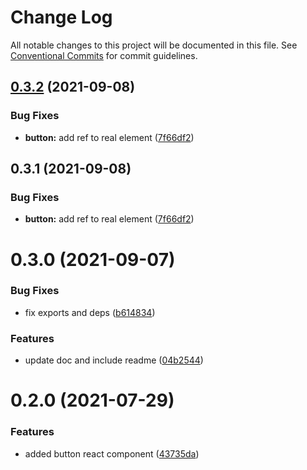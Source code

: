 # Change Log

All notable changes to this project will be documented in this file.
See [Conventional Commits](https://conventionalcommits.org) for commit guidelines.

## [0.3.2](https://github.com/equinor/fusion-react-components/compare/@equinor/fusion-react-button@0.3.1...@equinor/fusion-react-button@0.3.2) (2021-09-08)


### Bug Fixes

* **button:** add ref to real element ([7f66df2](https://github.com/equinor/fusion-react-components/commit/7f66df277a5bab2f05f3d7e0ecf95e2d18bc1b8a))





## 0.3.1 (2021-09-08)


### Bug Fixes

* **button:** add ref to real element ([7f66df2](https://github.com/equinor/fusion-react-components/commit/7f66df277a5bab2f05f3d7e0ecf95e2d18bc1b8a))





# 0.3.0 (2021-09-07)


### Bug Fixes

* fix exports and deps ([b614834](https://github.com/equinor/fusion-react-components/commit/b614834c32db4fbb9b06407e53557109128ec95b))


### Features

* update doc and include readme ([04b2544](https://github.com/equinor/fusion-react-components/commit/04b25443398507b35c3b88bf90a26d56c5b1c460))





# 0.2.0 (2021-07-29)


### Features

* added button react component ([43735da](https://github.com/equinor/fusion-react-components/commit/43735dae952f4d1bc32b8ee97ba87dc289a12122))
